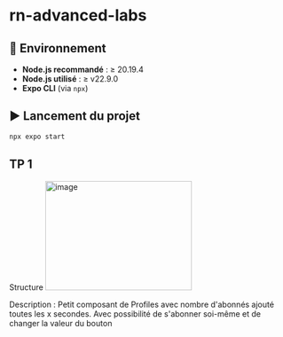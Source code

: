 # rn-advanced-labs

## 🚀 Environnement
- **Node.js recommandé** : ≥ 20.19.4
- **Node.js utilisé** : ≥ v22.9.0
- **Expo CLI** (via `npx`)

## ▶️ Lancement du projet
```bash
npx expo start
```
## TP 1
Structure 
<img width="264" height="197" alt="image" src="https://github.com/user-attachments/assets/7e93b6da-2011-4fa7-a3f4-902efcf4c7b7" />

Description :
Petit composant de Profiles avec nombre d'abonnés ajouté toutes les x secondes. Avec possibilité de s'abonner soi-même et de changer la valeur du bouton


